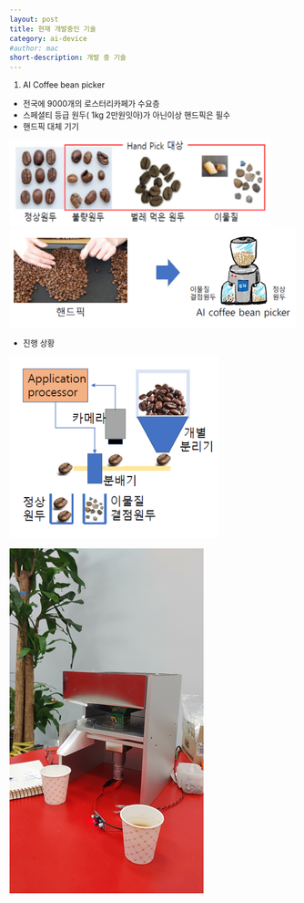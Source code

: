 ```yaml
---
layout: post
title: 현재 개발중인 기술
category: ai-device
#author: mac
short-description: 개발 중 기술
---
```


1. AI Coffee bean picker
- 전국에 9000개의  로스터리카페가 수요층
- 스페셜티 등급 원두( 1kg 2만원잇아)가 아닌이상 핸드픽은 필수
- 핸드픽 대체 기기

![나타낼 수 없음](/assets/images/hand_pick.png)
![나타낼 수 없음](/assets/images/hand_pick2.png)

- 진행 상황

![나타낼 수 없음](/assets/images/hand_pick_in-progress.png)

![나타낼 수 없음](/assets/images/demo_device.png)
